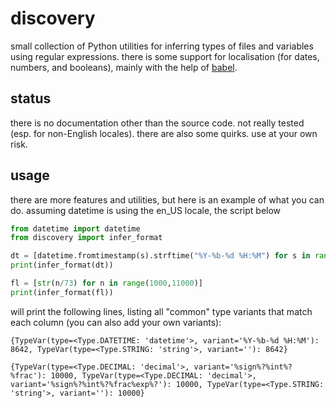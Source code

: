 # discovery

small collection of Python utilities for inferring types of files and variables using regular expressions.  there is some support for localisation (for dates, numbers, and booleans), mainly with the help of [babel](https://babel.pocoo.org/en/latest/).

## status

there is no documentation other than the source code.  not really tested (esp. for non-English locales).  there are also some quirks.  use at your own risk.

## usage

there are more features and utilities, but here is an example of what you can do.  assuming datetime is using the en_US locale, the script below
```python
from datetime import datetime
from discovery import infer_format

dt = [datetime.fromtimestamp(s).strftime("%Y-%b-%d %H:%M") for s in range(1234567890,9876543210,1000000)]
print(infer_format(dt))

fl = [str(n/73) for n in range(1000,11000)]
print(infer_format(fl))
```
will print the following lines, listing all "common" type variants that match each column (you can also add your own variants):
```
{TypeVar(type=<Type.DATETIME: 'datetime'>, variant='%Y-%b-%d %H:%M'): 8642, TypeVar(type=<Type.STRING: 'string'>, variant=''): 8642}

{TypeVar(type=<Type.DECIMAL: 'decimal'>, variant='%sign%?%int%?%frac'): 10000, TypeVar(type=<Type.DECIMAL: 'decimal'>, variant='%sign%?%int%?%frac%exp%?'): 10000, TypeVar(type=<Type.STRING: 'string'>, variant=''): 10000}
```